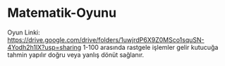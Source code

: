 # Matematik-Oyunu
Oyun Linki: https://drive.google.com/drive/folders/1uwjrdP6X9Z0MSco1squSN-4Yodh2h1lX?usp=sharing
1-100 arasında rastgele işlemler gelir kutucuğa tahmin yapılır doğru veya yanlış dönüt sağlanır.

